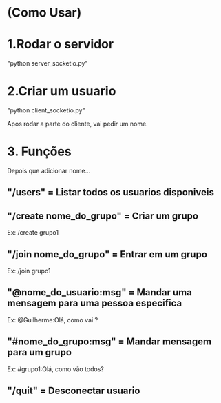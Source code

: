 # (Como Usar)

# 1.Rodar o servidor
"python server_socketio.py"

# 2.Criar um usuario
"python client_socketio.py"

Apos rodar a parte do cliente, vai pedir um nome.

# 3. Funções
Depois que adicionar nome...

## "/users" = Listar todos os usuarios disponiveis

## "/create nome_do_grupo" = Criar um grupo

Ex: /create grupo1

## "/join nome_do_grupo" = Entrar em um grupo

Ex: /join grupo1

## "@nome_do_usuario:msg" = Mandar uma mensagem para uma pessoa especifica

Ex: @Guilherme:Olá, como vai ?

## "#nome_do_grupo:msg" = Mandar mensagem para um grupo

Ex: #grupo1:Olá, como vão todos?

## "/quit" = Desconectar usuario

